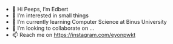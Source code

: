 - 👋 Hi Peeps, I’m Edbert
- 👀 I’m interested in small things
- 🌱 I’m currently learning  Computer Science at Binus University
- 💞️ I’m looking to collaborate on ...
- 📫 Reach me on https://instagram.com/eyonpwkt

<!---
peepeds/peepeds is a ✨ special ✨ repository because its `README.md` (this file) appears on your GitHub profile.
You can click the Preview link to take a look at your changes.
--->
